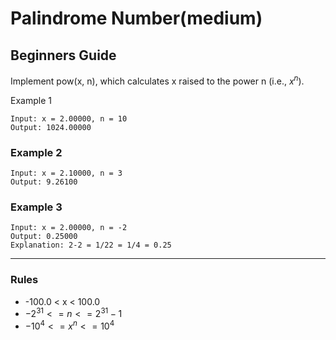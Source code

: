 # Palindrome Number(medium)

## Beginners Guide

Implement pow(x, n), which calculates x raised to the power n (i.e., $x^n$).

Example 1

```go=
Input: x = 2.00000, n = 10
Output: 1024.00000
```

### Example 2

```go=
Input: x = 2.10000, n = 3
Output: 9.26100
```

### Example 3

```go=
Input: x = 2.00000, n = -2
Output: 0.25000
Explanation: 2-2 = 1/22 = 1/4 = 0.25
```

---

### Rules

* -100.0 < x < 100.0
* $-2^31 <= n <= 2^31-1$
* $-10^4 <= x^n <= 10^4$

